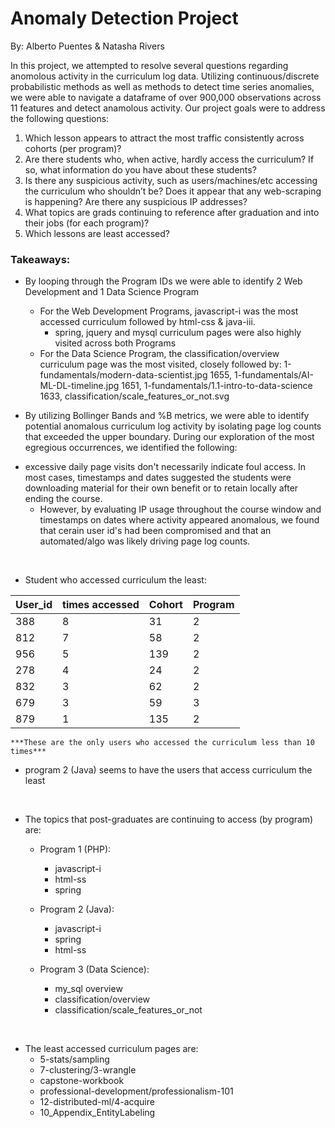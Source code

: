 # Anomaly Detection Project

By: Alberto Puentes & Natasha Rivers

In this project, we attempted to resolve several questions regarding anomolous activity in the curriculum log data.  Utilizing continuous/discrete probabilistic methods as well as methods to detect time series anomalies, we were able to navigate a dataframe of over 900,000 observations across 11 features and detect anamolous activity.   Our project goals were to address the following questions:

1. Which lesson appears to attract the most traffic consistently across cohorts (per program)?
2. Are there students who, when active, hardly access the curriculum? If so, what information do you have about these students?
3. Is there any suspicious activity, such as users/machines/etc accessing the curriculum who shouldn’t be? Does it appear that any web-scraping is happening? Are there any suspicious IP addresses?
4. What topics are grads continuing to reference after graduation and into their jobs (for each program)?
5. Which lessons are least accessed?


### Takeaways:

- By looping through the Program IDs we were able to identify 2 Web Development and 1 Data Science Program
    * For the Web Development Programs, javascript-i was the most accessed curriculum followed by html-css & java-iii.
        * spring, jquery and mysql curriculum pages were also highly visited across both Programs
    * For the Data Science Program, the classification/overview curriculum page was the most visited, closely followed by: 1-fundamentals/modern-data-scientist.jpg 1655, 1-fundamentals/AI-ML-DL-timeline.jpg 1651, 1-fundamentals/1.1-intro-to-data-science 1633, classification/scale_features_or_not.svg

- By utilizing Bollinger Bands and %B metrics, we were able to identify potential anomalous curriculum log activity by isolating page log counts that exceeded the upper boundary.  During our exploration of the most egregious occurrences, we identified the following:

* excessive daily page visits don't necessarily indicate foul access.  In most cases, timestamps and dates suggested the students were downloading material for their own benefit or to retain locally after ending the course.  
    * However, by evaluating IP usage throughout the course window and timestamps on dates where activity appeared anomalous, we found that cerain user id's had been compromised and that an automated/algo was likely driving page log counts.  


<br>

- Student who accessed curriculum  the least:

| User_id      |   times accessed    |   Cohort      |  Program |
|--------------|---------------------|---------------|----------|
| 388          | 8                   |  31           | 2        | 
| 812          | 7                   |  58           | 2        | 
| 956          | 5                   |  139          | 2        | 
| 278          | 4                   |  24           | 2        | 
| 832          | 3                   |  62           | 2        | 
| 679          | 3                   |  59           | 3        | 
| 879          | 1                   |  135          | 2        | 


    
    ***These are the only users who accessed the curriculum less than 10 times***

- program 2 (Java) seems to have the users that access curriculum the least

<br>

- The topics that post-graduates are continuing to access (by program) are:
    - Program 1 (PHP):
        - javascript-i
        - html-ss
        - spring

    - Program 2 (Java):
        - javascript-i
        - spring
        - html-ss

    - Program 3 (Data Science):
        - my_sql overview
        - classification/overview
        - classification/scale_features_or_not

<br>

- The least accessed curriculum pages are:
    - 5-stats/sampling
    - 7-clustering/3-wrangle
    - capstone-workbook
    - professional-development/professionalism-101
    - 12-distributed-ml/4-acquire
    - 10_Appendix_EntityLabeling